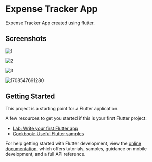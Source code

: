 # Expense Tracker App

Expense Tracker App created using flutter.

## Screenshots

![1](https://github.com/asheesh20/expense_tracker/assets/98988175/0ee8f544-46b5-460c-8399-b15bfbfc663d)

![2](https://github.com/asheesh20/expense_tracker/assets/98988175/2c280d05-b1a7-45e9-98e0-f7f678584a9b)

![3](https://github.com/asheesh20/expense_tracker/assets/98988175/22f4cabd-e263-42e5-a2b9-ad52971ba750)

![1708547691280](https://github.com/asheesh20/expense_tracker/assets/98988175/43d228f4-904c-4ee2-b823-b84395e839cf)


## Getting Started

This project is a starting point for a Flutter application.

A few resources to get you started if this is your first Flutter project:

- [Lab: Write your first Flutter app](https://docs.flutter.dev/get-started/codelab)
- [Cookbook: Useful Flutter samples](https://docs.flutter.dev/cookbook)

For help getting started with Flutter development, view the
[online documentation](https://docs.flutter.dev/), which offers tutorials,
samples, guidance on mobile development, and a full API reference.
